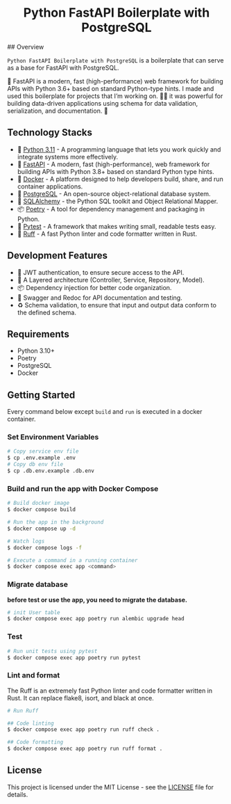 <h1 align="center">
  Python FastAPI Boilerplate with PostgreSQL
</h1>
## Overview

`Python FastAPI Boilerplate with PostgreSQL` is a boilerplate that can serve as a base for FastAPI with PostgreSQL.

🚀 FastAPI is a modern, fast (high-performance) web framework for building APIs with Python 3.6+ based on standard Python-type hints.
I made and used this boilerplate for projects that I’m working on. 🧑‍💻
it was powerful for building data-driven applications using schema for data validation, serialization, and documentation. 📝

## Technology Stacks

- 🐍 [Python 3.11](https://docs.python.org/3.11/) - A programming language that lets you work quickly and integrate systems more effectively.
- 🚀 [FastAPI](https://fastapi.tiangolo.com) - A modern, fast (high-performance), web framework for building APIs with Python 3.8+ based on standard Python type hints.
- 🐳 [Docker](https://docs.docker.com) - A platform designed to help developers build, share, and run container applications.
- 🐘 [PostgreSQL](https://www.postgresql.org/docs/) - An open-source object-relational database system.
- 💾 [SQLAlchemy](https://docs.sqlalchemy.org/en/20/) - the Python SQL toolkit and Object Relational Mapper.
- 📦 [Poetry](https://python-poetry.org/docs) - A tool for dependency management and packaging in Python.
- 🧪 [Pytest](https://docs.pytest.org/en/8.0.x/) -  A framework that makes writing small, readable tests easy.
- 🦀 [Ruff](https://docs.astral.sh/ruff/) - A fast Python linter and code formatter written in Rust.

## Development Features

- 🚫 JWT authentication, to ensure secure access to the API.
- 🎢 A Layered architecture (Controller, Service, Repository, Model).
- 📦 Dependency injection for better code organization.
- 📝 Swagger and Redoc for API documentation and testing.
- ♻️ Schema validation, to ensure that input and output data conform to the defined schema.

## Requirements

- Python 3.10+
- Poetry
- PostgreSQL
- Docker

## Getting Started

Every command below except `build` and `run` is executed in a docker container.

### Set Environment Variables

```bash
# Copy service env file
$ cp .env.example .env
# Copy db env file
$ cp .db.env.example .db.env
```

### Build and run the app with Docker Compose

```bash
# Build docker image
$ docker compose build

# Run the app in the background
$ docker compose up -d

# Watch logs
$ docker compose logs -f

# Execute a command in a running container
$ docker compose exec app <command>
```

### Migrate database

**before test or use the app, you need to migrate the database.**

```bash
# init User table
$ docker compose exec app poetry run alembic upgrade head
```

### Test

```bash
# Run unit tests using pytest
$ docker compose exec app poetry run pytest
```

### Lint and format

The Ruff is an extremely fast Python linter and code formatter written in Rust.
It can replace flake8, isort, and black at once.

```bash
# Run Ruff

## Code linting
$ docker compose exec app poetry run ruff check .

## Code formatting
$ docker compose exec app poetry run ruff format .
```

## License

This project is licensed under the MIT License - see the [LICENSE](LICENSE.md) file for details.
